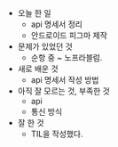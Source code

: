 - 오늘 한 일
    - api 명세서 정리
    - 안드로이드 피그마 제작
- 문제가 있었던 것
    - 순항 중 ~ 노프라블럼.
- 새로 배운 것
    - api 명세서 작성 방법
- 아직 잘 모르는 것, 부족한 것
    - api
    - 통신 방식
- 잘 한 것
    - TIL을 작성했다.
